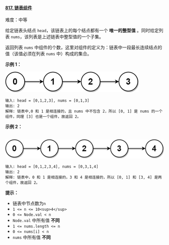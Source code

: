 ﻿#### [817\. 链表组件](https://leetcode.cn/problems/linked-list-components/)

难度：中等

给定链表头结点 `head`，该链表上的每个结点都有一个 **唯一的整型值** 。同时给定列表 `nums`，该列表是上述链表中整型值的一个子集。

返回列表 `nums` 中组件的个数，这里对组件的定义为：链表中一段最长连续结点的值（该值必须在列表 `nums` 中）构成的集合。

**示例 1：**

![](./Question0817_1.jpg)

```
输入: head = [0,1,2,3], nums = [0,1,3]
输出: 2
解释: 链表中,0 和 1 是相连接的，且 nums 中不包含 2，所以 [0, 1] 是 nums 的一个组件，同理 [3] 也是一个组件，故返回 2。
```

**示例 2：**

 ![](./Question0817_2.jpg)

```
输入: head = [0,1,2,3,4], nums = [0,3,1,4]
输出: 2
解释: 链表中，0 和 1 是相连接的，3 和 4 是相连接的，所以 [0, 1] 和 [3, 4] 是两个组件，故返回 2。
```

**提示：**

-   链表中节点数为`n`
-   `1 <= n <= 10<sup>4</sup>`
-   `0 <= Node.val < n`
-   `Node.val` 中所有值 **不同**
-   `1 <= nums.length <= n`
-   `0 <= nums[i] < n`
-   `nums` 中所有值 **不同**
